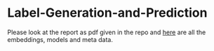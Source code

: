 # Label-Generation-and-Prediction

Please look at the report as pdf given in the repo and [here](https://drive.google.com/drive/u/1/folders/19z5-iq_ER6fNAnsCgY58rSQezPYAOJV_) are all the embeddings, models and meta data.
